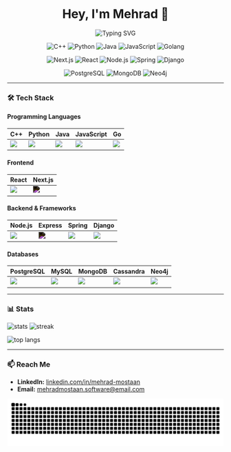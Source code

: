 <!-- Header -->
<h1 align="center">Hey, I'm Mehrad 👋</h1>

<!-- Animated typing intro -->
<p align="center">
  <img src="https://readme-typing-svg.demolab.com?font=Fira+Code&pause=1200&center=true&vCenter=true&width=800&lines=Software+Engineer+%7C+C%2B%2B+%2F+Python+%2F+Java;JavaScript+%26+Go+enjoyer;Next.js+%7C+React+%7C+Node.js;Spring+Boot+%7C+Django;SQL+(PostgreSQL)+%7C+NoSQL+(MongoDB%2C+Neo4j);AI%2C+Big+Data%2C+Systems+Programming" alt="Typing SVG" />
</p>

<!-- Badges -->
<p align="center">
  <!-- Languages -->
  <img src="https://img.shields.io/badge/C++-00599C?style=for-the-badge&logo=c%2B%2B&logoColor=white" alt="C++"/>
  <img src="https://img.shields.io/badge/Python-3776AB?style=for-the-badge&logo=python&logoColor=white" alt="Python"/>
  <img src="https://img.shields.io/badge/Java-007396?style=for-the-badge&logo=openjdk&logoColor=white" alt="Java"/>
  <img src="https://img.shields.io/badge/JavaScript-F7DF1E?style=for-the-badge&logo=javascript&logoColor=black" alt="JavaScript"/>
  <img src="https://img.shields.io/badge/Go-00ADD8?style=for-the-badge&logo=go&logoColor=white" alt="Golang"/>
<p align="center">
  <!-- Frameworks -->
  <img src="https://img.shields.io/badge/Next.js-000000?style=for-the-badge&logo=nextdotjs&logoColor=white" alt="Next.js"/>
  <img src="https://img.shields.io/badge/React-20232A?style=for-the-badge&logo=react&logoColor=61DAFB" alt="React"/>
  <img src="https://img.shields.io/badge/Node.js-339933?style=for-the-badge&logo=nodedotjs&logoColor=white" alt="Node.js"/>
  <img src="https://img.shields.io/badge/Spring-6DB33F?style=for-the-badge&logo=spring&logoColor=white" alt="Spring"/>
  <img src="https://img.shields.io/badge/Django-092E20?style=for-the-badge&logo=django&logoColor=white" alt="Django"/>
<p align="center">
  <!-- Data -->
  <img src="https://img.shields.io/badge/PostgreSQL-316192?style=for-the-badge&logo=postgresql&logoColor=white" alt="PostgreSQL"/>
  <img src="https://img.shields.io/badge/MongoDB-47A248?style=for-the-badge&logo=mongodb&logoColor=white" alt="MongoDB"/>
  <img src="https://img.shields.io/badge/Neo4j-4581C3?style=for-the-badge&logo=neo4j&logoColor=white" alt="Neo4j"/>
</p>

---
### 🛠 Tech Stack

#### Programming Languages
| C++ | Python | Java | JavaScript | Go |
|-----|--------|------|------------|----|
| <img src="https://cdn.jsdelivr.net/gh/devicons/devicon/icons/cplusplus/cplusplus-original.svg" height="40"/> | <img src="https://cdn.jsdelivr.net/gh/devicons/devicon/icons/python/python-original.svg" height="40"/> | <img src="https://cdn.jsdelivr.net/gh/devicons/devicon/icons/java/java-original.svg" height="40"/> | <img src="https://cdn.jsdelivr.net/gh/devicons/devicon/icons/javascript/javascript-original.svg" height="40"/> | <img src="https://cdn.jsdelivr.net/gh/devicons/devicon/icons/go/go-original.svg" height="40"/> |

#### Frontend
| React | Next.js |
|-------|---------|
| <img src="https://cdn.jsdelivr.net/gh/devicons/devicon/icons/react/react-original.svg" height="40"/> | <img src="https://cdn.jsdelivr.net/gh/devicons/devicon/icons/nextjs/nextjs-original.svg" height="40" style="filter: invert(1);"/> |

#### Backend & Frameworks
| Node.js | Express | Spring | Django |
|---------|---------|--------|--------|
| <img src="https://cdn.jsdelivr.net/gh/devicons/devicon/icons/nodejs/nodejs-original.svg" height="40"/> | <img src="https://cdn.jsdelivr.net/gh/devicons/devicon/icons/express/express-original.svg" height="40" style="filter: invert(1);"/> | <img src="https://cdn.jsdelivr.net/gh/devicons/devicon/icons/spring/spring-original.svg" height="40"/> | <img src="https://cdn.jsdelivr.net/gh/devicons/devicon/icons/django/django-plain.svg" height="40"/> |

#### Databases
| PostgreSQL | MySQL | MongoDB | Cassandra | Neo4j |
|------------|-------|---------|-----------|-------|
| <img src="https://cdn.jsdelivr.net/gh/devicons/devicon/icons/postgresql/postgresql-original.svg" height="40"/> | <img src="https://cdn.jsdelivr.net/gh/devicons/devicon/icons/mysql/mysql-original.svg" height="40"/> | <img src="https://cdn.jsdelivr.net/gh/devicons/devicon/icons/mongodb/mongodb-original.svg" height="40"/> | <img src="https://cdn.jsdelivr.net/gh/devicons/devicon/icons/cassandra/cassandra-original.svg" height="40"/> | <img src="https://cdn.jsdelivr.net/gh/devicons/devicon/icons/neo4j/neo4j-original.svg" height="40"/> |


---

### 📊 Stats
<p>
  <img src="https://github-readme-stats.vercel.app/api?username=Mehrad25Software&show_icons=true&theme=tokyonight" height="150" alt="stats"/>
  <img src="https://streak-stats.demolab.com?user=Mehrad25Software&theme=tokyonight" height="150" alt="streak"/>
</p>
<p>
  <img src="https://github-readme-stats.vercel.app/api/top-langs/?username=Mehrad25Software&layout=compact&theme=tokyonight" height="150" alt="top langs"/>
</p>

---

### 📫 Reach Me
- **LinkedIn:** [linkedin.com/in/mehrad-mostaan](https://www.linkedin.com/in/mehrad-mostaan)
- **Email:** [mehradmostaan.software@email.com](mailto:mehradmostaan.software@email.com)


![snake gif](https://raw.githubusercontent.com/Mehrad25Software/Mehrad25Software/output/snake.svg)
